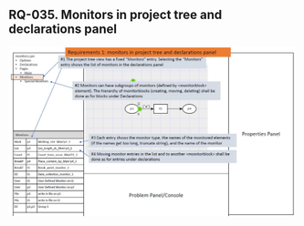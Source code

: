 ## RQ-035. Monitors in project tree and declarations panel

![image](/development/requirements/image/010.jpg)
